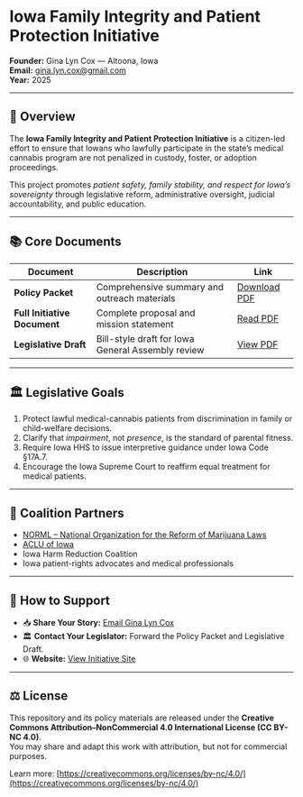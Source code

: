 # Iowa Family Integrity and Patient Protection Initiative

**Founder:** Gina Lyn Cox — Altoona, Iowa  
**Email:** [gina.lyn.cox@gmail.com](mailto:gina.lyn.cox@gmail.com)  
**Year:** 2025  

---

## 🌿 Overview
The **Iowa Family Integrity and Patient Protection Initiative** is a citizen-led effort to ensure that Iowans who lawfully participate in the state’s medical cannabis program are not penalized in custody, foster, or adoption proceedings.  

This project promotes *patient safety, family stability, and respect for Iowa’s sovereignty* through legislative reform, administrative oversight, judicial accountability, and public education.

---

## 📚 Core Documents
| Document | Description | Link |
|-----------|--------------|------|
| **Policy Packet** | Comprehensive summary and outreach materials | [Download PDF](https://raw.githubusercontent.com/ginalyncox/iowa-family-integrity/main/Iowa_Family_Integrity_Policy_Packet.pdf) |
| **Full Initiative Document** | Complete proposal and mission statement | [Read PDF](https://raw.githubusercontent.com/ginalyncox/iowa-family-integrity/main/Iowa_Family_Integrity_Initiative.pdf) |
| **Legislative Draft** | Bill-style draft for Iowa General Assembly review | [View PDF](https://raw.githubusercontent.com/ginalyncox/iowa-family-integrity/main/Family_Integrity_Legislative_Draft.pdf) |

---

## 🏛️ Legislative Goals
1. Protect lawful medical-cannabis patients from discrimination in family or child-welfare decisions.  
2. Clarify that *impairment*, not *presence*, is the standard of parental fitness.  
3. Require Iowa HHS to issue interpretive guidance under Iowa Code §17A.7.  
4. Encourage the Iowa Supreme Court to reaffirm equal treatment for medical patients.  

---

## 🤝 Coalition Partners
- [NORML – National Organization for the Reform of Marijuana Laws](https://norml.org/)  
- [ACLU of Iowa](https://www.aclu-ia.org/)  
- Iowa Harm Reduction Coalition  
- Iowa patient-rights advocates and medical professionals  

---

## 💬 How to Support
- 📥 **Share Your Story:** [Email Gina Lyn Cox](mailto:gina.lyn.cox@gmail.com?subject=Share%20Your%20Story)  
- 🏛️ **Contact Your Legislator:** Forward the Policy Packet and Legislative Draft.  
- 🌐 **Website:** [View Initiative Site](https://ginalyncox.github.io/iowa-family-integrity/)  

---

## ⚖️ License
This repository and its policy materials are released under the **Creative Commons Attribution–NonCommercial 4.0 International License (CC BY-NC 4.0)**.  
You may share and adapt this work with attribution, but not for commercial purposes.  

Learn more: [https://creativecommons.org/licenses/by-nc/4.0/](https://creativecommons.org/licenses/by-nc/4.0/)
